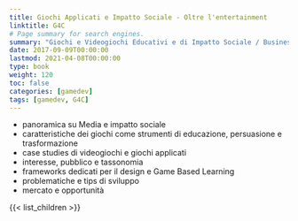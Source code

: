 ```yaml
---
title: Giochi Applicati e Impatto Sociale - Oltre l'entertainment
linktitle: G4C
# Page summary for search engines.
summary: "Giochi e Videogiochi Educativi e di Impatto Sociale / Business oltre l’entertainment"
date: 2017-09-09T00:00:00
lastmod: 2021-04-08T00:00:00
type: book
weight: 120
toc: false
categories: [gamedev]
tags: [gamedev, G4C]
---
```


- panoramica su Media e impatto sociale
- caratteristiche dei giochi come strumenti di educazione, persuasione e trasformazione
- case studies di videogiochi e giochi applicati
- interesse, pubblico e tassonomia
- frameworks dedicati per il design e Game Based Learning
- problematiche e tips di sviluppo
- mercato e opportunità


{{< list_children >}}
